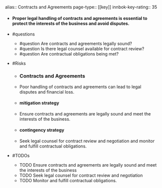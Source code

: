 alias:: Contracts and Agreements
page-type:: [[key]]
innbok-key-rating:: 35
- #### Proper legal handling of contracts and agreements is essential to protect the interests of the business and avoid disputes.
- #questions
  - #question Are contracts and agreements legally sound?
  - #question Is there legal counsel available for contract review?
  - #question Are contractual obligations being met?
- #Risks

  - ### Contracts and Agreements
  - Poor handling of contracts and agreements can lead to legal disputes and financial loss.
  - #### mitigation strategy
  - Ensure contracts and agreements are legally sound and meet the interests of the business.
  - #### contingency strategy
  - Seek legal counsel for contract review and negotiation and monitor and fulfill contractual obligations.
- #TODOs
  - TODO Ensure contracts and agreements are legally sound and meet the interests of the business
  - TODO  Seek legal counsel for contract review and negotiation
  - TODO  Monitor and fulfill contractual obligations.


